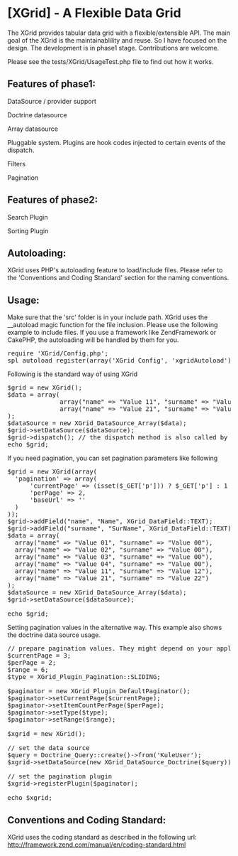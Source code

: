 [XGrid] - A Flexible Data Grid 
==================================================

The XGrid provides tabular data grid with a flexible/extensible API. 
The main goal of the XGrid is the maintainablility and reuse. So I have focused on the design. 
The development is in phase1 stage. Contributions are welcome. 

Please see the tests/XGrid/UsageTest.php file to find out how it works.

Features of phase1:
-------------------

DataSource / provider support

Doctrine datasource

Array datasource

Pluggable system. Plugins are hook codes injected to certain events of the dispatch.

Filters

Pagination

Features of phase2:
-------------------

Search Plugin

Sorting Plugin

Autoloading:
------------

XGrid uses PHP's autoloading feature to load/include files. Please refer to the 'Conventions and Coding Standard' section for the naming conventions.

Usage:
------

Make sure that the 'src' folder is in your include path. XGrid uses the __autoload magic function for the file inclusion. Please use the following example to include files. If you use a framework like ZendFramework or CakePHP, the autoloading will be handled by them for you.

<pre>
require 'XGrid/Config.php';
spl_autoload_register(array('XGrid_Config', 'xgridAutoload'));
</pre>

Following is the standard way of using XGrid

<pre>
$grid = new XGrid();
$data = array(
              array("name" => "Value 11", "surname" => "Value 12"),
              array("name" => "Value 21", "surname" => "Value 22")
);
$dataSource = new XGrid_DataSource_Array($data);
$grid->setDataSource($dataSource);
$grid->dispatch(); // the dispatch method is also called by the __toString magic function
echo $grid;
</pre>

If you need pagination, you can set pagination parameters like following

<pre>
$grid = new XGrid(array(
  'pagination' => array(
      'currentPage' => (isset($_GET['p'])) ? $_GET['p'] : 1 ,
      'perPage' => 2,
      'baseUrl' => ''
  )
));
$grid->addField("name", "Name", XGrid_DataField::TEXT);
$grid->addField("surname", "SurName", XGrid_DataField::TEXT);
$data = array(
  array("name" => "Value 01", "surname" => "Value 00"),
  array("name" => "Value 02", "surname" => "Value 00"),
  array("name" => "Value 03", "surname" => "Value 00"),
  array("name" => "Value 04", "surname" => "Value 00"),
  array("name" => "Value 11", "surname" => "Value 12"),
  array("name" => "Value 21", "surname" => "Value 22")
);
$dataSource = new XGrid_DataSource_Array($data);
$grid->setDataSource($dataSource);

echo $grid;
</pre>

Setting pagination values in the alternative way. This example also shows the doctrine data source usage.

<pre>
// prepare pagination values. They might depend on your application.
$currentPage = 3;
$perPage = 2;
$range = 6;
$type = XGrid_Plugin_Pagination::SLIDING;

$paginator = new XGrid_Plugin_DefaultPaginator();
$paginator->setCurrentPage($currentPage);
$paginator->setItemCountPerPage($perPage);
$paginator->setType($type);
$paginator->setRange($range);

$xgrid = new XGrid();

// set the data source
$query = Doctrine_Query::create()->from('KuleUser');
$xgrid->setDataSource(new XGrid_DataSource_Doctrine($query));

// set the pagination plugin
$xgrid->registerPlugin($paginator);

echo $xgrid;
</pre>

Conventions and Coding Standard:
--------------------------------

XGrid uses the coding standard as described in the following url: http://framework.zend.com/manual/en/coding-standard.html